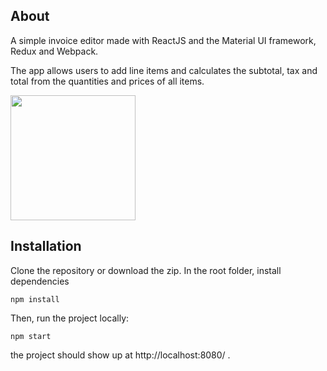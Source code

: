 ## About

A simple invoice editor made with ReactJS and the Material UI framework, Redux and Webpack.

The app allows users to add line items and calculates the subtotal, tax and total from the quantities and prices of all items.

<img src="https://github.com/adrianl0118/invoice-editor/blob/master/docs/Capture1.PNG" alt="" width="200">

## Installation

Clone the repository or download the zip. In the root folder, install dependencies

```npm install```

Then, run the project locally:

```npm start```

the project should show up at  http://localhost:8080/ .

